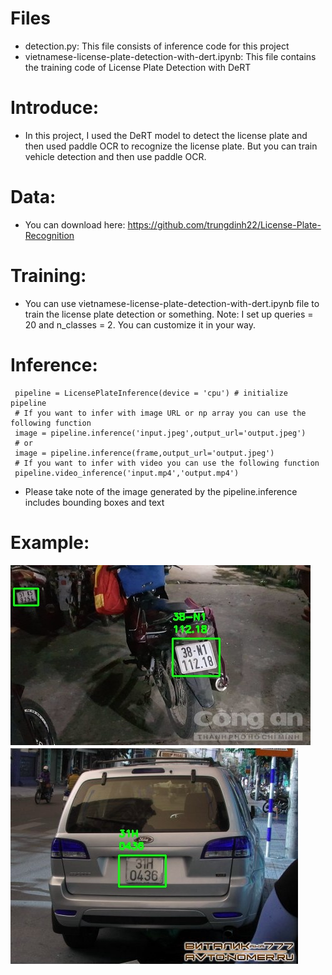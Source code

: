# Files
- detection.py: This file consists of inference code for this project
- vietnamese-license-plate-detection-with-dert.ipynb: This file contains the training code of License Plate Detection with DeRT

# Introduce:
- In this project, I used the DeRT model to detect the license plate and then used paddle OCR to recognize the license plate. But you can train vehicle detection and then use paddle OCR.

# Data:
- You can download here: https://github.com/trungdinh22/License-Plate-Recognition

# Training:
- You can use vietnamese-license-plate-detection-with-dert.ipynb file to train the license plate detection or something. Note: I set up queries = 20 and n_classes = 2. You can customize it in your way.

# Inference:
 ```
  pipeline = LicensePlateInference(device = 'cpu') # initialize pipeline
  # If you want to infer with image URL or np array you can use the following function
  image = pipeline.inference('input.jpeg',output_url='output.jpeg')
  # or
  image = pipeline.inference(frame,output_url='output.jpeg')
  # If you want to infer with video you can use the following function
  pipeline.video_inference('input.mp4','output.mp4')
 ```
- Please take note of the image generated by the pipeline.inference includes bounding boxes and text 
# Example:
![Example](https://github.com/TuanAnhNguyenCo/License_Plate_Recognition/blob/main/output1.jpeg)
![Example](https://github.com/TuanAnhNguyenCo/License_Plate_Recognition/blob/main/output.jpeg)
 
